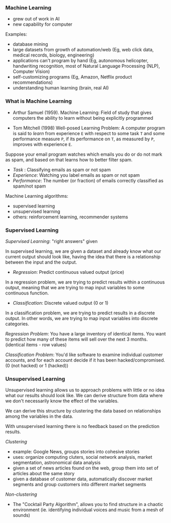 ### Machine Learning

- grew out of work in AI
- new capability for computer

Examples:

- database mining
- large datasets from growth of automation/web
(Eg, web click data, medical records, biology, engineering)
- applications can't program by hand
(Eg, autonomous helicopter, handwriting recognition, most of Natural Language Processing (NLP),
Computer Vision)
- self-customizing programs
(Eg, Amazon, Netflix product recommendations)
- understanding human learning (brain, real AI)

### What is Machine Learning

- Arthur Samuel (1959). Machine Learning: Field of study that gives computers the ability to
learn without being explicitly programmed

- Tom Mitchell (1998) Well-posed Learning Problem: A computer program is said to _learn_ from
experience `E` with respect to some task `T` and some performance measure `P`, if its
performance on `T`, as measured by `P`, improves with experience `E`.

Suppose your email program watches which emails you do or do not mark as spam, and based on that
learns how to better filter spam.
- _Task_ : Classifying emails as spam or not spam
- _Experience_: Watching you label emails as spam or not spam
- _Performance_: The number (or fraction) of emails correctly classified as spam/not spam

Machine Learning algorithms:

- supervised learning
- unsupervised learning
- others: reinforcement learning, recommender systems

### Supervised Learning

_Supervised Learning_: "right answers" given

In supervised learning, we are given a dataset and already know what our current output should
look like, having the idea that there is a relationship between the input and the output.

- _Regression_: Predict continuous valued output (price)

In a regression problem, we are trying to predict results within a continuous output, meaning
that we are trying to map input variables to some continuous function.

- _Classification_: Discrete valued output (0 or 1)

In a classification problem, we are trying to predict results in a discrete output. In other
words, we are trying to map input variables into discrete categories.

_Regression Problem_: You have a large inventory of identical items. You want to predict how many
of these items will sell over the next 3 months. (identical items - row values)

_Classification Problem_: You'd like software to examine individual customer accounts, and for
each account decide if it has been hacked/compromised. (0 (not hacked) or 1 (hacked))

### Unsupervised Learning

Unsupervised learning allows us to approach problems with little or no idea what our results
should look like. We can derive structure from data where we don't necessarily know the effect
of the variables.

We can derive this structure by clustering the data based on relationships among the variables in
the data.

With unsupervised learning there is no feedback based on the prediction results.

_Clustering_
- example: Google News, groups stories into cohesive stories
- uses: organize computing cluters, social network analysis, market segmentation, astronomical
data analysis
- given a set of news articles found on the web, group them into set of articles about the same
story
- given a database of customer data, automatically discover market segments and group customers
into different market segments

_Non-clustering_
- The "Cocktail Party Algorithm", allows you to find structure in a chaotic environment
(ie. identifying individual voices and music from a mesh of sounds)







